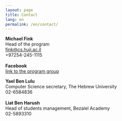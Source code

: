 ```yaml
---
layout: page
title: Contact
lang: en
permalink: /en/contact/
---
```

**Michael Fink**\
Head of the program\
[fink@cs.huji.ac.il](mailto:fink@cs.huji.ac.il)\
+97254-245-1115\
\
**Facebook**\
[link to the program group](https://www.facebook.com/groups/245308742161814)

**Yael Ben Lulu**\
Computer Science secretary, The Hebrew University\
02-6584836\
\
**Liat Ben Harush**\
Head of students management, Bezalel Academy\
02-5893310